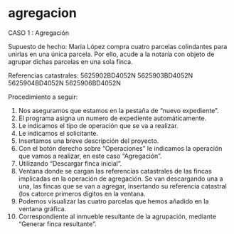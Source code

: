 # agregacion

CASO 1 : Agregación

Supuesto de hecho: 
María López compra cuatro parcelas colindantes para unirlas en una única parcela. Por ello, acude a la notaría con objeto de agrupar dichas parcelas en una sola finca. 

Referencias catastrales:
  5625902BD4052N
  5625903BD4052N
  5625904BD4052N
  5625906BD4052N
  
  Procedimiento a seguir:

1) Nos aseguramos que estamos en la pestaña de “nuevo expediente”.
2) El programa asigna un numero de expediente automáticamente.
3) Le indicamos el tipo de operación que se va a realizar.
4) Le indicamos el solicitante.
5) Insertamos una breve descripción del proyecto.
6) Con el botón derecho sobre “Operaciones” le indicamos la operación que vamos a realizar, en este caso “Agregación”.
7) Utilizando “Descargar finca inicial”.
8) Ventana donde se cargan las referencias catastrales de las fincas implicadas en la operación de agregación. Se van descargando una a una, las fincas que se van a agregar, insertando su referencia catastral (los catorce primeros dígitos en la ventana.
9) Podemos visualizar las cuatro parcelas que hemos añadido en la ventana gráfica.
10) Correspondiente al inmueble resultante de la agrupación, mediante “Generar finca resultante”.